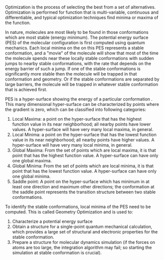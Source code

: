 Optimization is the process of selecting the best from a set of alternatives. Optimization is performed for function that is multi-variable, continuous and differentiable, and typical optimization techniques find minima or maxima of the function.

In nature, molecules are most likely to be found in those conformations which are most stable (energy minimum). The potential energy surface (PES) of the molecular configuration is first computed using quantum mechanics. Each local minima on the on this PES represents a stable conformation, and a "movie" of the molecule will show that most of the time the molecule spends near these locally stable conformations with sudden jumps to nearby stable conformations, with the rate that depends on the energy barrier of such a jump. If one of the stable conformations is significantly more stable then the molecule will be trapped in that conformation and geometry. Or if the stable conformations are separated by large barriers, the molecule will be trapped in whatever stable conformation that is achieved first.

PES is a hyper-surface showing the energy of a particular conformation . This many dimensional hyper-surface can be characterized by points where the gradient is zero, which can be classified into following categories:

1. Local Maxima: a point on the hyper-surface that has the highest function value in its near neighborhood;
   all nearby points have lower values. A hyper-surface will have very many local maxima, in general.
2. Local Minima: a point on the hyper-surface that has the lowest function value in its near neighborhood;
   all nearby points have higher values. A hyper-surface will have very many local minima, in general.
 3. Global Maxima: From the set of points which are local maxima, it is that point that has the highest function value.
    A hyper-surface can have only one global maxima.
4. Global Minima: From the set of points which are local minima, it is that point that has the lowest function value.
    A hyper-surface can have only one global minima.
5. Saddle point: A point on the hyper-surface which has minimum in at least one direction and maximum other directions;
        the conformation at the saddle point represents the transition structure between two stable conformations.

To identify the stable conformations, local minima of the PES need to be computed. This is called Geometry Optimization and is used to:

1. Characterize a potential energy surface
2. Obtain a structure for a single-point quantum mechanical calculation, which provides a large set of structural and electronic properties for the stable conformation.
3. Prepare a structure for molecular dynamics simulation (if the forces on atoms are too large, the integration algorithm
        may fail; so starting the simulation at stable conformation is crucial).

